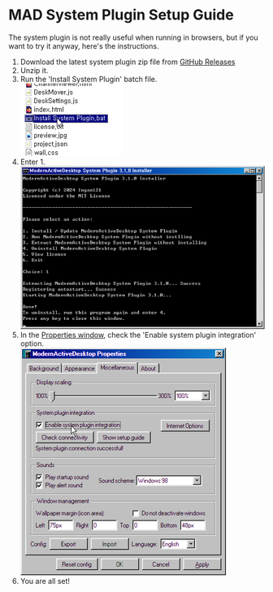 # MAD System Plugin Setup Guide
The system plugin is not really useful when running in browsers, but if you want to try it anyway, here's the instructions.
1. Download the latest system plugin zip file from <a href="https://github.com/Ingan121/ModernActiveDesktop/releases" target="_blank">GitHub Releases</a>
2. Unzip it.
3. Run the 'Install System Plugin' batch file.  
![Step 4](images/sysplug2.png)
4. Enter 1.  
![Step 5](images/sysplug3.png)
5. In the [Properties window](javascript:madOpenConfig('misc')), check the 'Enable system plugin integration' option.  
![Step 6](images/sysplug4.png)
6. You are all set!